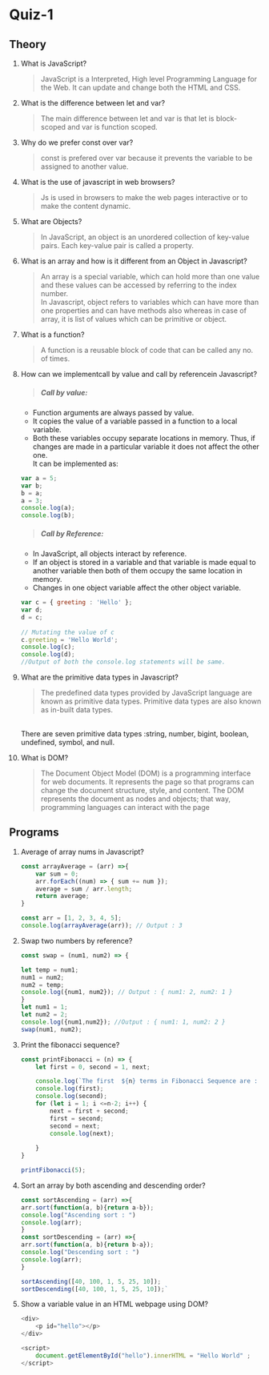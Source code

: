 # Quiz-1

## Theory

1. What is JavaScript?
   >JavaScript is a Interpreted, High level Programming Language for the Web. It can update and change both the HTML and CSS.
2. What is the difference between let and var?
    >The main difference between let and var is that let is block-scoped and var is function scoped.
3. Why do we prefer const over var?
    >const is prefered over var because it prevents the variable to be assigned to another value.
4. What is the use of javascript in web browsers?
   >Js is used in browsers to make the web pages interactive or to make the content dynamic.

5. What are Objects?
    >In JavaScript, an object is an unordered collection of key-value pairs. Each key-value pair is called a property.
6. What is an array and how is it different from an Object in Javascript?
    >An array is a special variable, which can hold more than one value and these values can be accessed by referring to the index number.<br>
    In Javascript, object refers to variables which can have more than one properties and can have methods also whereas in case of array, it is list of values which can be primitive or object.
7. What is a function?
    >A function is a reusable block of code that can be called any no. of times.
8. How can we implementcall by value and call by referencein Javascript?
    >##### Call by value:
    * Function arguments are always passed by value.
    * It copies the value of a variable passed in a function to a local variable.
    * Both these variables occupy separate locations in memory. Thus, if changes are made in a particular variable it does not affect the other one.<br>
It can be implemented as:
    ```JavaScript
    var a = 5;
    var b;
    b = a;
    a = 3;
    console.log(a);
    console.log(b);
    ```

    >##### Call by Reference:
    * In JavaScript, all objects interact by reference.
    * If an object is stored in a variable and that variable is made equal to another variable then both of them occupy the same location in memory.
    * Changes in one object variable affect the other object variable.

    ```JavaScript
    var c = { greeting : 'Hello' };
    var d;
    d = c;
  
    // Mutating the value of c
    c.greeting = 'Hello World';
    console.log(c);
    console.log(d);
    //Output of both the console.log statements will be same.
    ```
9. What are the primitive data types in Javascript?
    >The predefined data types provided by JavaScript language are known as primitive data types. Primitive data types are also known as in-built data types.
    <br>
    There are seven primitive data types :string, number, bigint, boolean, undefined, symbol, and null.
10. What is DOM?   
    >The Document Object Model (DOM) is a programming interface for web documents. It represents the page so that programs can change the document structure, style, and content. The DOM represents the document as nodes and objects; that way, programming languages can interact with the page

## Programs

1. Average of array nums in Javascript?
    ```JavaScript
    const arrayAverage = (arr) =>{
        var sum = 0;
        arr.forEach((num) => { sum += num });
        average = sum / arr.length;
        return average;
    }

    const arr = [1, 2, 3, 4, 5];
    console.log(arrayAverage(arr)); // Output : 3
    ```

2. Swap two numbers by reference?
    ```JavaScript
    const swap = (num1, num2) => {

    let temp = num1;
    num1 = num2;
    num2 = temp; 
    console.log({num1, num2}); // Output : { num1: 2, num2: 1 }
    }
    let num1 = 1;
    let num2 = 2;
    console.log({num1,num2}); //Output : { num1: 1, num2: 2 }
    swap(num1, num2);
3. Print the fibonacci sequence?
    ```JavaScript
    const printFibonacci = (n) => {
        let first = 0, second = 1, next;
    
        console.log(`The first  ${n} terms in Fibonacci Sequence are : `)
        console.log(first);
        console.log(second);
        for (let i = 1; i <=n-2; i++) {
            next = first + second;
            first = second;
            second = next;
            console.log(next);
       
        }
    }
 
    printFibonacci(5);
4. Sort an array by both ascending and descending order?
    ```JavaScript
    const sortAscending = (arr) =>{
    arr.sort(function(a, b){return a-b});
    console.log("Ascending sort : ")
    console.log(arr);
    }
    const sortDescending = (arr) =>{
    arr.sort(function(a, b){return b-a});
    console.log("Descending sort : ")
    console.log(arr);
    }

    sortAscending([40, 100, 1, 5, 25, 10]);
    sortDescending([40, 100, 1, 5, 25, 10]);`

5. Show a variable value in an HTML webpage using DOM?
    ```js
    <div>
        <p id="hello"></p>
    </div>

    <script>
        document.getElementById("hello").innerHTML = "Hello World" ;
    </script>    
